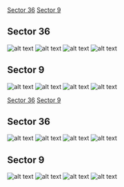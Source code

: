 [Sector 36](#sector36)
[Sector 9](#sector9)

<a name = "sector36"></a>
## Sector 36
![alt text](/tt/WASP-034_Sector_36/WASP-034_Sector_36_a_TimeSeries.png)
![alt text](/tt/WASP-034_Sector_36/WASP-034_Sector_36_b_FoldedLightCurve.png)
![alt text](/tt/WASP-034_Sector_36/WASP-034_Sector_36_b_IndividualTransitsWithFit.png)
![alt text](/tt/WASP-034_Sector_36/WASP-034_Sector_36_c_TimingResiduals.png)

<a name = "sector9"></a>
## Sector 9
![alt text](/tt/WASP-034_Sector_9/WASP-034_Sector_9_a_TimeSeries.png)
![alt text](/tt/WASP-034_Sector_9/WASP-034_Sector_9_b_FoldedLightCurve.png)
![alt text](/tt/WASP-034_Sector_9/WASP-034_Sector_9_b_IndividualTransitsWithFit.png)
![alt text](/tt/WASP-034_Sector_9/WASP-034_Sector_9_c_TimingResiduals.png)

[Sector 36](#sector36)
[Sector 9](#sector9)

<a name = "sector36"></a>
## Sector 36
![alt text](/tt/WASP-034_Sector_36/WASP-034_Sector_36_a_TimeSeries.png)
![alt text](/tt/WASP-034_Sector_36/WASP-034_Sector_36_b_FoldedLightCurve.png)
![alt text](/tt/WASP-034_Sector_36/WASP-034_Sector_36_b_IndividualTransitsWithFit.png)
![alt text](/tt/WASP-034_Sector_36/WASP-034_Sector_36_c_TimingResiduals.png)

<a name = "sector9"></a>
## Sector 9
![alt text](/tt/WASP-034_Sector_9/WASP-034_Sector_9_a_TimeSeries.png)
![alt text](/tt/WASP-034_Sector_9/WASP-034_Sector_9_b_FoldedLightCurve.png)
![alt text](/tt/WASP-034_Sector_9/WASP-034_Sector_9_b_IndividualTransitsWithFit.png)
![alt text](/tt/WASP-034_Sector_9/WASP-034_Sector_9_c_TimingResiduals.png)

